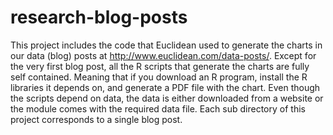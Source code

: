 # research-blog-posts
This project includes the code that Euclidean used to generate the
charts in our data (blog) posts at http://www.euclidean.com/data-posts/.
Except for the very first blog post, all the R scripts that generate
the charts are fully self contained. Meaning that if you download an R
program, install the R libraries it depends on, and generate a PDF
file with the chart. Even though the scripts depend on data, the data
is either downloaded from a website or the module comes with the
required data file. Each sub directory of this project corresponds to
a single blog post.
